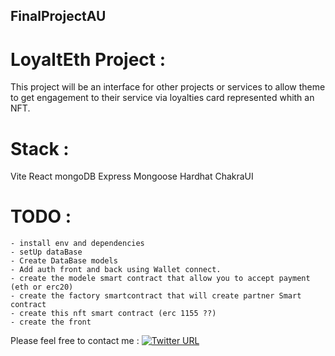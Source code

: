 ## FinalProjectAU

# LoyaltEth Project :

This project will be an interface for other projects or services to allow theme to get engagement to their service via loyalties card represented whith an NFT.

# Stack :
Vite
React
mongoDB 
Express
Mongoose
Hardhat
ChakraUI

# TODO : 
    - install env and dependencies
    - setUp dataBase
    - Create DataBase models
    - Add auth front and back using Wallet connect.
    - create the modele smart contract that allow you to accept payment (eth or erc20)
    - create the factory smartcontract that will create partner Smart contract
    - create this nft smart contract (erc 1155 ??)
    - create the front 

Please feel free to contact me : [![Twitter URL](https://img.shields.io/twitter/url/https/twitter.com/maranberc.svg?style=social&label=Follow%20MaranberC)](https://twitter.com/MaranberC)
